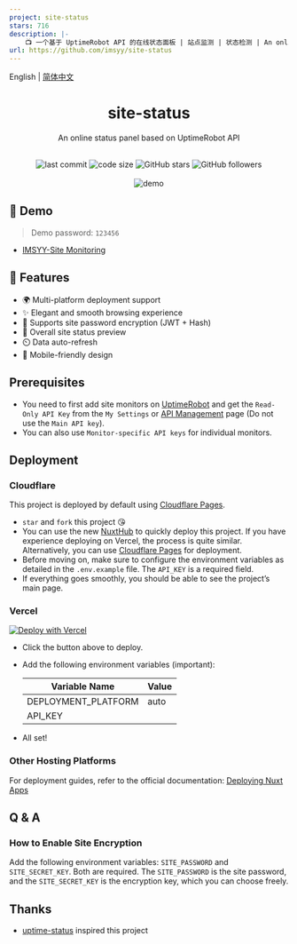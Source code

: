 ```yaml
---
project: site-status
stars: 716
description: |-
    📺 一个基于 UptimeRobot API 的在线状态面板 | 站点监测 | 状态检测 | An online status panel based on the UptimeRobot API | UptimeRobot, status, site
url: https://github.com/imsyy/site-status
---
```


English | [简体中文](./README.zh-CN.md)

<div align="center">
<h1>site-status</h1>
<p>An online status panel based on UptimeRobot API</p>
<br />
<img src="https://img.shields.io/github/last-commit/imsyy/site-status" alt="last commit"/>
<img src="https://img.shields.io/github/languages/code-size/imsyy/site-status" alt="code size"/>
<img src="https://img.shields.io/github/stars/imsyy/site-status?style=full" alt="GitHub stars"/>
<img src="https://img.shields.io/github/forks/imsyy/site-status?style=full&color=orange" alt="GitHub followers"/>
<br />
<br />
<img src="https://s1.ax1x.com/2023/07/20/pCHnLLt.png" alt="demo"/>
</div>

## 👀 Demo

> Demo password: `123456`

- [IMSYY-Site Monitoring](https://status.imsyy.top/)

## 🎉 Features

- 🌍 Multi-platform deployment support
- ✨ Elegant and smooth browsing experience
- 🔐 Supports site password encryption (JWT + Hash)
- 👀 Overall site status preview
- ⏲️ Data auto-refresh
- 📱 Mobile-friendly design

## Prerequisites

- You need to first add site monitors on [UptimeRobot](https://uptimerobot.com/dashboard) and get the `Read-Only API Key` from the `My Settings` or [API Management](https://dashboard.uptimerobot.com/integrations) page (Do not use the `Main API key`).
- You can also use `Monitor-specific API keys` for individual monitors.

## Deployment

### Cloudflare

This project is deployed by default using [Cloudflare Pages](https://pages.cloudflare.com/).

- `star` and `fork` this project 😘
- You can use the new [NuxtHub](https://hub.nuxt.com/) to quickly deploy this project. If you have experience deploying on Vercel, the process is quite similar. Alternatively, you can use [Cloudflare Pages](https://pages.cloudflare.com/) for deployment.
- Before moving on, make sure to configure the environment variables as detailed in the `.env.example` file. The `API_KEY` is a required field.
- If everything goes smoothly, you should be able to see the project’s main page.

### Vercel

[![Deploy with Vercel](https://vercel.com/button)](https://vercel.com/new/clone?repository-url=https://github.com/imsyy/site-status)

- Click the button above to deploy.
- Add the following environment variables (important):

  | **Variable Name**   | **Value** |
  | ------------------- | --------- |
  | DEPLOYMENT_PLATFORM | auto      |
  | API_KEY             |           |

- All set!

### Other Hosting Platforms

For deployment guides, refer to the official documentation: [Deploying Nuxt Apps](https://nuxtjs.org.cn/deploy)

## Q & A

### How to Enable Site Encryption

Add the following environment variables: `SITE_PASSWORD` and `SITE_SECRET_KEY`. Both are required. The `SITE_PASSWORD` is the site password, and the `SITE_SECRET_KEY` is the encryption key, which you can choose freely.

## Thanks

- [uptime-status](https://github.com/yb/uptime-status) inspired this project


